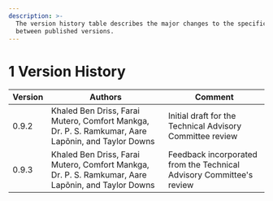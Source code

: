 ```yaml
---
description: >-
  The version history table describes the major changes to the specifications
  between published versions.
---
```


# 1 Version History

| Version | Authors                                                                                            | Comment                                                              |
| ------- | -------------------------------------------------------------------------------------------------- | -------------------------------------------------------------------- |
| 0.9.2   | Khaled Ben Driss, Farai Mutero, Comfort Mankga, Dr. P. S. Ramkumar, Aare Lapõnin, and Taylor Downs | Initial draft for the Technical Advisory Committee review            |
| 0.9.3   | Khaled Ben Driss, Farai Mutero, Comfort Mankga, Dr. P. S. Ramkumar, Aare Lapõnin, and Taylor Downs | Feedback incorporated from the Technical Advisory Committee's review |
